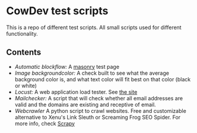 # CowDev test scripts
This is a repo of different test scripts. All small scripts used for different functionality.

## Contents
- *Automatic blockflow:*
  A [masonry](https://masonry.desandro.com/) test page
- *Image backgroundcolor:*
  A check built to see what the average background color is, and what text color will fit best on that color (black or white)
- *Locust:*
  A web application load tester. See [the site](https://locust.io/)
- *Mailchecker:*
  A script that will check whether all email addresses are valid and the domains are existing and receptive of email.
- *Webcrawler*
  A python script to crawl websites. Free and customizable alternative to Xenu's Link Sleuth or Screaming Frog SEO Spider. For more info, check [Scrapy](https://scrapy.org/)
